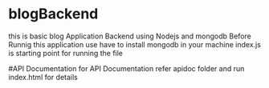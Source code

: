 # blogBackend
this is basic blog Application Backend using Nodejs and mongodb
 Before Runnig this application use have to install mongodb in your machine
 index.js is starting point for running the file
 
 #API Documentation
 for API Documentation refer apidoc folder and run index.html for details
 

